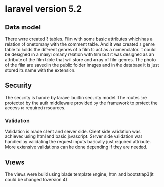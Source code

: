 # laravel version 5.2

## Data model
There were created 3 tables. Film with some basic attributes which has a relation of onetomany with the comment table. And it was created a genre table to holds the diferent genres of a film to act as a nomenclator. It could be designed in a manyTomany relation with film but it was designed as an attribute of the film table that will store and array of film genres. The photo of the film are saved in the public folder images and in the database it is just stored its name with the extension.

## Security
The security is handle by laravel builtin security model.
The routes are protected by the auth middleware provided by the framework to protect the access to required resources.

### Validation 
Validation is made client and server side. Client side validation was achieved using html and basic javascript. Server side validation was handled by validating the request inputs basically just required attribute. More extensive validations can be done depending if they are needed.

## Views
The views were build using blade template engine, html and bootstrap3(it could be changed toversion 4)